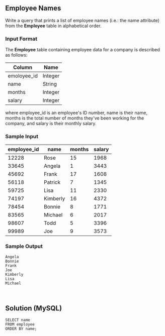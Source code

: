 [comment]: <> (Written: 24-Mar-2020)

## Employee Names
Write a query that prints a list of employee names (i.e.: the name attribute) from the **Employee** table in alphabetical order.

### Input Format</b>
The **Employee** table containing employee data for a company is described as follows:

| Column      | Name    |
|-------------|---------|
| emoloyee_id | Integer |
| name        | String  |
| months      | Integer |
| salary      | Integer |

where employee_id is an employee's ID number, name is their name, months is the total number of months they've been working for the company, and salary is their monthly salary.

### Sample Input
| employee_id | name     | months | salary |
|-------------|----------|--------|--------|
| 12228       | Rose     | 15     | 1968   |
| 33645       | Angela   | 1      | 3443   |
| 45692       | Frank    | 17     | 1608   |
| 56118       | Patrick  | 7      | 1345   |
| 59725       | Lisa     | 11     | 2330   |
| 74197       | Kimberly | 16     | 4372   |
| 78454       | Bonnie   | 8      | 1771   |
| 83565       | Michael  | 6      | 2017   |
| 98607       | Todd     | 5      | 3396   |
| 99989       | Joe      | 9      | 3573   |

### Sample Output
```
Angela
Bonnie
Frank
Joe
Kimberly
Lisa
Michael
```

&nbsp;
## Solution (MySQL)
```
SELECT name 
FROM employee 
ORDER BY name;
```
